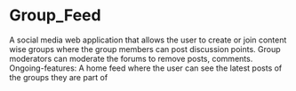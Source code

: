 # Group_Feed
A social media web application that allows the user to create or join content wise groups where the group members can post discussion points. Group moderators can moderate the forums to remove posts, comments.
Ongoing-features: A home feed where the user can see the latest posts of the groups they are part of
